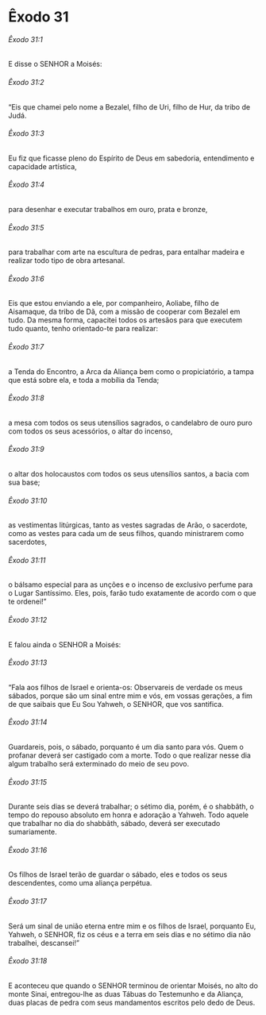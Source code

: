 # Êxodo 31

###### Êxodo 31:1

E disse o SENHOR a Moisés:

###### Êxodo 31:2

“Eis que chamei pelo nome a Bezalel, filho de Uri, filho de Hur, da tribo de Judá.

###### Êxodo 31:3

Eu fiz que ficasse pleno do Espírito de Deus em sabedoria, entendimento e capacidade artística,

###### Êxodo 31:4

para desenhar e executar trabalhos em ouro, prata e bronze,

###### Êxodo 31:5

para trabalhar com arte na escultura de pedras, para entalhar madeira e realizar todo tipo de obra artesanal.

###### Êxodo 31:6

Eis que estou enviando a ele, por companheiro, Aoliabe, filho de Aisamaque, da tribo de Dã, com a missão de cooperar com Bezalel em tudo. Da mesma forma, capacitei todos os artesãos para que executem tudo quanto, tenho orientado-te para realizar:

###### Êxodo 31:7

a Tenda do Encontro, a Arca da Aliança bem como o propiciatório, a tampa que está sobre ela, e toda a mobília da Tenda;

###### Êxodo 31:8

a mesa com todos os seus utensílios sagrados, o candelabro de ouro puro com todos os seus acessórios, o altar do incenso,

###### Êxodo 31:9

o altar dos holocaustos com todos os seus utensílios santos, a bacia com sua base;

###### Êxodo 31:10

as vestimentas litúrgicas, tanto as vestes sagradas de Arão, o sacerdote, como as vestes para cada um de seus filhos, quando ministrarem como sacerdotes,

###### Êxodo 31:11

o bálsamo especial para as unções e o incenso de exclusivo perfume para o Lugar Santíssimo. Eles, pois, farão tudo exatamente de acordo com o que te ordenei!”

###### Êxodo 31:12

E falou ainda o SENHOR a Moisés:

###### Êxodo 31:13

“Fala aos filhos de Israel e orienta-os: Observareis de verdade os meus sábados, porque são um sinal entre mim e vós, em vossas gerações, a fim de que saibais que Eu Sou Yahweh, o SENHOR, que vos santifica.

###### Êxodo 31:14

Guardareis, pois, o sábado, porquanto é um dia santo para vós. Quem o profanar deverá ser castigado com a morte. Todo o que realizar nesse dia algum trabalho será exterminado do meio de seu povo.

###### Êxodo 31:15

Durante seis dias se deverá trabalhar; o sétimo dia, porém, é o shabbãth, o tempo do repouso absoluto em honra e adoração a Yahweh. Todo aquele que trabalhar no dia do shabbãth, sábado, deverá ser executado sumariamente.

###### Êxodo 31:16

Os filhos de Israel terão de guardar o sábado, eles e todos os seus descendentes, como uma aliança perpétua.

###### Êxodo 31:17

Será um sinal de união eterna entre mim e os filhos de Israel, porquanto Eu, Yahweh, o SENHOR, fiz os céus e a terra em seis dias e no sétimo dia não trabalhei, descansei!”

###### Êxodo 31:18

E aconteceu que quando o SENHOR terminou de orientar Moisés, no alto do monte Sinai, entregou-lhe as duas Tábuas do Testemunho e da Aliança, duas placas de pedra com seus mandamentos escritos pelo dedo de Deus.

